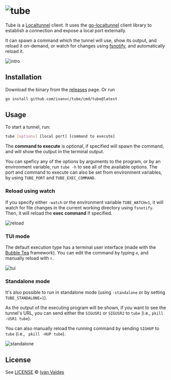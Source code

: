 # ![tube](http://ivan.vc/tube/images/logo.png "tube")

Tube is a [Localtunnel] client. It uses the [go-localtunnel] client library to
establish a connection and expose a local port externally.

It can spawn a command which the tunnel will use, show its output, and reload it
on-demand, or watch for changes using [fsnotify], and automatically reload it.

![intro](http://ivan.vc/tube/images/intro.gif)

## Installation

Download the binary from the [releases] page. Or run

```bash
go install github.com/ivanvc/tube/cmd/tube@latest
```

## Usage

To start a tunnel, run:

```bash
tube [options] [local port] [command to execute]
```

The **command to execute** is optional, if specified will spawn the command, and
will show the output in the terminal output.

You can speficy any of the options by arguments to the program, or by an
environment variable, run `tube -h` to see all of the available options. The
port and command to execute can also be set from environment variables, by using
`TUBE_PORT` and `TUBE_EXEC_COMMAND`.

### Reload using watch

If you specify either `-watch` or the environment variable `TUBE_WATCH=1`, it
will watch for file changes in the current working directory using `fsnotify`.
Then, it will reload the **exec command** if specified.

![reload](http://ivan.vc/tube/images/reload.gif)

### TUI mode

The default execution type has a terminal user interface (made with the
[Bubble Tea] framework). You can edit the command by typing `e`, and manually
reload with `r`.

![tui](http://ivan.vc/tube/images/tui.gif)

### Standalone mode

It's also possible to run in standalone mode (using `-standalone` or by setting
`TUBE_STANDALONE=1`).

As the output of the executing program will be shown, if you want to see the
tunnel's URL, you can send either the `SIGUSR1` or `SIGUSR2` to `tube` (i.e.,
`pkill -USR1 tube`).

You can also manually reload the running command by sending `SIGHUP` to `tube`
(i.e., ` pkill -HUP tube`).

![standalone](http://ivan.vc/tube/images/standalone.gif)

## License

See [LICENSE](LICENSE) © [Ivan Valdes](https://github.com/ivanvc/)

[Localtunnel]: https://localtunnel.me
[go-localtunnel]: https://github.com/localtunnel/go-localtunnel
[releases]: https://github.com/ivanvc/tube/releases
[fsnotify]: https://github.com/fsnotify/fsnotify
[Bubble Tea]: https://github.com/charmbracelet/bubbletea
